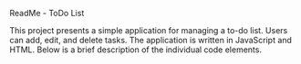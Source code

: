 
ReadMe - ToDo List

This project presents a simple application for managing a to-do list. Users can add, edit,
 and delete tasks. The application is written in JavaScript and HTML. Below is a brief description 
of the individual code elements.